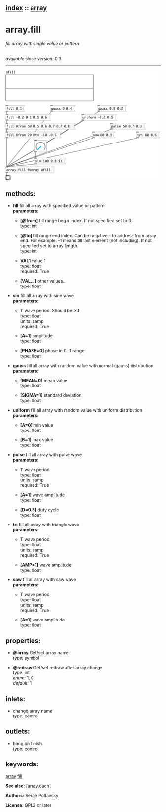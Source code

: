 [index](index.html) :: [array](category_array.html)
---

# array.fill

###### fill array with single value or pattern

*available since version:* 0.3

---




[![example](../examples/img/array.fill.jpg)](../examples/pd/array.fill.pd)





## methods:

* **fill**
fill all array with specified value or pattern<br>
  __parameters:__
  - **[@from]** fill range begin index. If not specified set to 0.<br>
    type: int <br>

  - **[@to]** fill range end index. Can be negative - to address from array end. For example: -1 means till last element (not including). If not specified set to array length.<br>
    type: int <br>

  - **VAL1** value 1<br>
    type: float <br>
    required: True <br>

  - **[VAL...]** other values..<br>
    type: float <br>

* **sin**
fill all array with sine wave<br>
  __parameters:__
  - **T** wave period. Should be &gt;0<br>
    type: float <br>
    units: samp <br>
    required: True <br>

  - **[A=1]** amplitude<br>
    type: float <br>

  - **[PHASE=0]** phase in 0...1 range<br>
    type: float <br>

* **gauss**
fill all array with random value with normal (gauss) distribution<br>
  __parameters:__
  - **[MEAN=0]** mean value<br>
    type: float <br>

  - **[SIGMA=1]** standard deviation<br>
    type: float <br>

* **uniform**
fill all array with random value with uniform distribution<br>
  __parameters:__
  - **[A=0]** min value<br>
    type: float <br>

  - **[B=1]** max value<br>
    type: float <br>

* **pulse**
fill all array with pulse wave<br>
  __parameters:__
  - **T** wave period<br>
    type: float <br>
    units: samp <br>
    required: True <br>

  - **[A=1]** wave amplitude<br>
    type: float <br>

  - **[D=0.5]** duty cycle<br>
    type: float <br>

* **tri**
fill all array with triangle wave<br>
  __parameters:__
  - **T** wave period<br>
    type: float <br>
    units: samp <br>
    required: True <br>

  - **[AMP=1]** wave amplitude<br>
    type: float <br>

* **saw**
fill all array with saw wave<br>
  __parameters:__
  - **T** wave period<br>
    type: float <br>
    units: samp <br>
    required: True <br>

  - **[A=1]** wave amplitude<br>
    type: float <br>




## properties:

* **@array** 
Get/set array name<br>
_type:_ symbol<br>

* **@redraw** 
Get/set redraw after array change<br>
_type:_ int<br>
_enum:_ 1, 0<br>
_default:_ 1<br>



## inlets:

* change array name<br>
_type:_ control



## outlets:

* bang on finish<br>
_type:_ control



## keywords:

[array](keywords/array.html)
[fill](keywords/fill.html)



**See also:**
[\[array.each\]](array.each.html)




**Authors:** Serge Poltavsky




**License:** GPL3 or later





